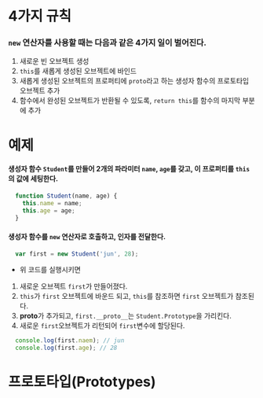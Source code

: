 # 4가지 규칙
### `new` 연산자를 사용할 때는 다음과 같은 4가지 일이 벌어진다.
1. 새로운 빈 오브젝트 생성
2. `this`를 새롭게 생성된 오브젝트에 바인드
3. 새롭게 생성된 오브젝트의 프로퍼티에 `proto`라고 하는 생성자 함수의 프로토타입 오브젝트 추가
4. 함수에서 완성된 오브젝트가 반환될 수 있도록, `return this`를 함수의 마지막 부분에 추가

# 예제
#### 생성자 함수 `Student`를 만들어 2개의 파라미터 `name`, `age`를 갖고, 이 프로퍼티를 `this`의 값에 세팅한다.
```javascript
  function Student(name, age) {
    this.name = name;
    this.age = age;
  }
```
#### 생성자 함수를 `new` 연산자로 호출하고, 인자를 전달한다.
```javascript
  var first = new Student('jun', 28);
```
- 위 코드를 실행시키면
1. 새로운 오브젝트 `first`가 만들어졌다.
2. `this`가 `first` 오브젝트에 바운드 되고, `this`를 참조하면 `first` 오브젝트가 참조된다.
3. **proto**가 추가되고, `first.__proto__`는 `Student.Prototype`을 가리킨다.
4. 새로운 `first`오브젝트가 리턴되어 `first`변수에 할당된다.

```javascript
  console.log(first.naem); // jun
  console.log(first.age); // 28
```

# 프로토타입(Prototypes)
